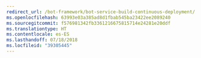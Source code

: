 ```yaml
---
redirect_url: /bot-framework/bot-service-build-continuous-deployment/
ms.openlocfilehash: 63993e03a385ad8d1fbab545ba23422ee2089240
ms.sourcegitcommit: f576981342fb3361216675815714e24281e20ddf
ms.translationtype: HT
ms.contentlocale: es-ES
ms.lasthandoff: 07/18/2018
ms.locfileid: "39305445"
---
```

